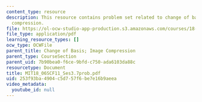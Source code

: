 ```yaml
---
content_type: resource
description: This resource contains problem set related to change of basis; image
  compression.
file: https://ol-ocw-studio-app-production.s3.amazonaws.com/courses/18-06sc-linear-algebra-fall-2011/253f93ba4904c5d757f6be7e16b9aeea_MIT18_06SCF11_Ses3.7prob.pdf
file_type: application/pdf
learning_resource_types: []
ocw_type: OCWFile
parent_title: Change of Basis; Image Compression
parent_type: CourseSection
parent_uid: 7b90bea0-f6ce-9bfd-c750-ada6103da88c
resourcetype: Document
title: MIT18_06SCF11_Ses3.7prob.pdf
uid: 253f93ba-4904-c5d7-57f6-be7e16b9aeea
video_metadata:
  youtube_id: null
---
```

